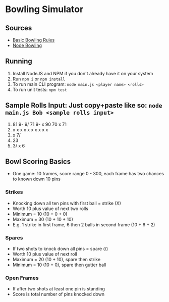 # Bowling Simulator

## Sources
- [Basic Bowling Rules](https://www.thoughtco.com/bowling-scoring-420895)
- [Node Bowling](https://www.npmjs.com/package/bowling)

## Running
1. Install NodeJS and NPM if you don't already have it on your system
2. Run `npm i` or `npm install`
3. To run main CLI program: `node main.js <player name> <rolls>`
4. To run unit tests: `npm test`

## Sample Rolls Input: Just copy+paste like so: `node main.js Bob <sample rolls input>`
1. 81 9- 9/ 71 9- x 90 70 x 71
2. x x x x x x x x x x
3. x 7/
4. 23
5. 3/ x 6

## Bowl Scoring Basics
- One game: 10 frames, score range 0 - 300, each frame has two chances to known down 10 pins

### Strikes
- Knocking down all ten pins with first ball = strike (X)
- Worth 10 plus value of next two rolls
- Minimum = 10 (10 + 0 + 0)
- Maximum = 30 (10 + 10 + 10)
- E.g. 1 strike in first frame, 6 then 2 balls in second frame (10 + 6 + 2)

### Spares
- If two shots to knock down all pins = spare (/)
- Worth 10 plus value of next roll
- Maximum = 20 (10 + 10), spare then strike
- Minimum = 10 (10 + 0), spare then gutter ball

### Open Frames
- If after two shots at least one pin is standing
- Score is total number of pins knocked down